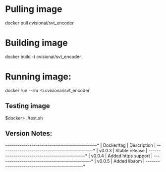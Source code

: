 # Pulling image

docker pull cvisionai/svt_encoder

# Building image

docker build -t cvisionai/svt_encoder .

# Running image:

docker run --rm -ti cvisionai/svt_encoder

## Testing image
$docker> ./test.sh

## Version Notes:

*-------------*---------------------------------*
| Docker/tag  | Description                     |
*-------------*---------------------------------*
| v0.0.3      | Stable release                  |
*-------------*---------------------------------*
| v0.0.4      | Added https support             |
*-------------*---------------------------------*
| v0.0.5      | Added libaom                    |
*-------------*---------------------------------*


